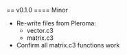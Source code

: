 
== v0.1.0
==== Minor
- Re-write files from Pleroma:
  - vector.c3
  - matrix.c3
- Confirm all matrix.c3 functions work
